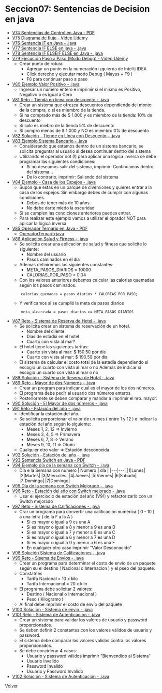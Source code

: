 # Seccion07: Sentencias de Decision en java
* [V74 Sentencias de Control en Java - PDF](V74_Sentencias_de_Control_en_Java/06-01-00-SentenciasDecision-UJ.pdf)
* [V75 Diagrama de flujo - Video Udemy](https://www.udemy.com/course/universidad-java-especialista-en-java-desde-cero-a-master/learn/lecture/44838409#overview)
* [V76 Sentencia IF en Java - .java](V76_Sentencia_IF_en_Java/src/SentenciaIf.java)
* [V77 Sentencia IF ELSE en java - .java](V77_Sentencia_IF_ELSE_en_Java/src/SentenciaIfElse.java)
* [V78 Sentencia IF ELSEIF ELSE en Java - .java](V78_Sentencia_IF_ELSEIF_ELSE_en_Java/src/SentenciaElseIf.java)
* [V79 Ejecución Paso a Paso (Modo Debug) - Video Udemy](https://www.udemy.com/course/universidad-java-especialista-en-java-desde-cero-a-master/learn/lecture/44838447#overview)
    - Crear punto de rotura
        * Agregar un punto en la numeración izquierda de Intellij IDEA
        * Click derecho y ejecutar modo Debug ( Mayus + F9 )
        * F8 para continuar paso a paso 
* [V80 Ejemplo Valor Positivo - .java](V80_Ejemplo_Valor_Positivo/src/ValorPositivo.java)
    - Ingresar un número entero e imprimir si el mismo es Positivo, Negativo 
        o es igual a Cero
* [V81 Reto - Tienda en línea con descuento - .java](V81_Reto_Tienda_en_Linea_con_Descuento/src/TiendaEnLinea.java)
    - Crear un sistema que ofrezca descuentos dependiendo del monto de la compra,
        o si es miembro de la tienda. 
    - Si ha comprado más de $ 1.000 y es miembro de la tienda:
        10% de descuento
    - Si solo es miebro de la tienda
        5% de descuento
    - Si compro menos de $ 1.000 y NO es miembro
        0% de descuento
* [V82 Solución - Tiende en Línea con Descuento - .java](V82_Solucion_Tienda_en_Linea_con_Descuento/src/TiendaEnLinea.java)
* [V83 Ejemplo Sistema Bancario - .java](V83_Ejemplo_Sistema_Bancario/src/SistemaBancario.java)
    - Considerando que estamos dentro de un sistema bancario, se
        solicita preguntar al usuario si desea continuar
        dentro del sistema
    - Utilizando el operador not (!) para aplicar una lógica inversa
        se debe programar las siguientes condiciones: 
        * Si no deseamos salir del sistema, imprimir:
            Continuamos dentro del sistema...
        * De lo contrario, imprimir: 
            Saliendo del sistema
* [V84 Ejemplo - Casa de los Espejos - .java](V84_Ejemplo_Casa_de_los_Espejos/src/CasaDeLosEspejos.java)
    - Supón que estas en un parque de diversiones y quieres entrar a la
        casa de los espejos.
        Sin  embargo debes de cumplir con algunas condiciones.
        * Debes de tener más de 10 años. 
        * No debe darte miedo la oscuridad
    - Si se cumplen las condiciones anteriores puedes entrar.
    - Para realizar este ejemplo vamos a utilizar el oprador NOT
        para aplicar la lógica inversa
* [V85 Operador Ternario en Java - PDF](V85_Operadro_Ternario_en_Java/Docs/06-12-00-OperadorTernario-UJ.pdf)
    * [OperadorTernario.java](V85_Operadro_Ternario_en_Java/src/OperadorTernario.java)
* [V86 Aplicación Salud y Firness - .java](V86_Aplicacion_Salud_y_Fitness/src/SaludYFitness.java)
    - Se solicita crear una aplicación de salud y fitness que solicite
        lo siguiente:
        * Nombre del usuario
        * Pasos caminados en el día
    - Ademas definiremos las siguientes constantes:
        * META_PASOS_DIARIOS = 10000
        * CALORIAS_POR_PASO = 0.04
    - Con los valores anteriores debemos calcular las calorias 
        quemadas según los pasos caminados.
    ```
        calorias_quemadas = pasos_diarios * CALORIAS_POR_PASO;
    ```
    - Y verificamos si se cumplió la meta de pasos diarios
    ```
        meta_alcanzada = pasos_diarios >= META_PASOS_DIARIOS
    ```
* [V87 Reto - Sistema de Reserva de Hotel - .java](V87_Reto_Sistema_de_Reserva_de_Hotel/src/SistemaReservaHotel.java)
    - Se solicita  crear un sistema de reservación de un hotel.
        * Nombre del cliente
        * Días de estadia en el hotel
        * Cuarto con vista al mar?
    - El hotel tiene las siguientes tarifas:
        * Cuarto sin vista al mar: $ 150.50 por día
        * Cuarto con vista al mar: $ 190.50 por día
    - El sistema de calcular el costo total de la estadía
        dependiendo si escogío un cuarto con vista al mar o no
        Además de indicar si escogió un cuarto con vista al mar o no
* [V88 Solución - Sistema de Reserva de Hotal - .java](V88_Solucion_Sistema_de_Reserva_de_Hotel/src/SistemaReservaHotel.java)
* [V89 Reto - Mayor de dos Números - .java](V89_Mayor_de_dos_Numeros/src/NumeroMayor.java)
    - Crear un program para indicar cual es el mayor
        de los dos números.
    - El programa debe pedir al usuario dos números enteros.
    - Posteriormete se deben comparar y mandar a imprimir el nro. mayor:
* [V90 Solución - El Mayor de dos números - .java](V90_Solucion_Mayor_de_dos_Numeros/src/MayorDeDosNumeros.java)
* [V91 Reto - Estación del año - .java](V91_Reto_Estacion_del_Anio/src/EstacionDelAnio.java)
    - Identificar la estación del año.
    - Se solicita porporcionar el valor de un mes ( entre 1 y 12 )
        e indicar la estación del año según lo siguiente:
        * Meses 1, 2, 12 => Invierno
        * Meses 3, 4, 5 => Primavera
        * Meses 6, 7, 8 => Verano
        * Meses 9, 10, 11 => Otoño
    - Cualquier otro valor => Estación desconocida
* [V92 Solución - Estación del año - .java](V92_Solucion_Estacion_del_Anio/src/EstacionAnio.java)
* [V93 Sentencia Switch en Java - PDF](V93_Sentencia_Switch_en_Java/06-20-00-SentenciasSwitch-UJ.pdf)
* [V94 Ejemplo día de la semana con Switch - .java](V94_Ejemplo_dia_de_la_Semana_con_Switch/src/DiaSeamana.java)
    - Día e la Semana con numero
    | Número | día |
    |---|---|
    |1|Lunes|
    |2|Martes|
    |3|Miercoles|
    |4|Jueves|
    |5|Viernes|
    |6|Sabado|
    |7|Domingo|
    |7|Domingo|
* [V95 Día de la semana con Switch Mejorado - .java](V95_Dia_de_la_Semana_con_Switch_Mejorado/src/DiaSemana.java)
* [V96 Reto - Estación del año con Switch mejorado - .java](V96_Estacion_del_Anio_con_Switch_mejorado/src/EstacionDelAnioMejorado.java)
    - Usar el ejerciocio de estación del año (V91)
        y refactorizarlo con un Switch mejorado
* [V97 Reto - Sistema de Calificaciones - .java](V97_Reto_Sistema_de_Calificaciones/src/SistemaCalificaciones.java)
    - Crar un programa para convertir una calificación numérica ( 0 - 10 )
        a una letra ( de la F a la A )
        * Si es mayor o igual a 9 es una A
        * Si es mayor o igual a 8 y menor a 9 es una B
        * Si es mayor o igual a 7 y menor a 8 es una C
        * Si es mayor o igual a 6 y menor a 7 es una D
        * Si es mayor o igual a 0 y menor a 6 es una F
        * En cualquier otro caso imprimir "Valor Desconocido"
* [V98 Solución Sistema de Calificaciones - .java](V98_Solucion_Sistema_de_Calificaciones/src/SistemaCalificaciones.java)
* [V99 Reto - Sisema de Envios - .java](V99_Reto_Sistema_de_envios/src/SistemaEnvios.java)
    - Crear un programa para determinar el costo de envío de un paquete
        según su el destino ( Nacional o Internacion ) y el pseo
        del paquete.
    - Constatnes
        * Tarifa Nacional = 10 x kilo
        * Tarifa Internacional = 20 x kilo
    - El programa debe solicitar 2 valores: 
        * Destino ( Nacional o Internacional )
        * Peso ( Kilogramo )
    - Al final debe imprimir el costo de envío del paquete
* [V100 Solucion - Sistema de envio - .java](V100_Solucion_Sistema_de_Envios/src/SistemaEnvios.java)
* [V101 Reto - Sistema de Autenticación - .java](V101_Reto_Sistema_de_Autenticacion/src/SistemaAutenticacion.java)
    - Crear un sistema para validar los valores de usuario y
        password proporcionados.
    - Se deben definir 2 constantes con los valores válidos de usuario
        y password.
    - El sistema debe comparar los valores validos contra los
        valores proporcionados.
    - Se debe conciderar 4 casos:
        * Usuario y password válidos imprimir "Bienvendido al Sistema"
        * Usuario Invalido
        * Password Invalido
        * Usuario y Password Invalido
* [V102 Solución - Sistema de Autenticación - .java](V102_Solucion_Sistema_de_Autenticacion/src/SistemaAutenticacion.java)

[Volver](../)